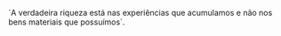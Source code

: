 ´A verdadeira riqueza está nas experiências que acumulamos e não nos bens materiais que possuímos´.
